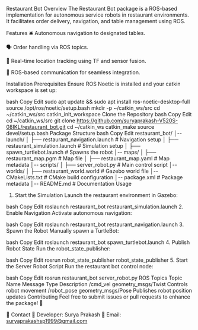 Restaurant Bot
Overview
The Restaurant Bot package is a ROS-based implementation for autonomous service robots in restaurant environments. It facilitates order delivery, navigation, and table management using ROS.

Features
🛎️ Autonomous navigation to designated tables.

🗣️ Order handling via ROS topics.

🎯 Real-time location tracking using TF and sensor fusion.

📡 ROS-based communication for seamless integration.

Installation
Prerequisites
Ensure ROS Noetic is installed and your catkin workspace is set up:

bash
Copy
Edit
sudo apt update && sudo apt install ros-noetic-desktop-full
source /opt/ros/noetic/setup.bash
mkdir -p ~/catkin_ws/src
cd ~/catkin_ws/src
catkin_init_workspace
Clone the Repository
bash
Copy
Edit
cd ~/catkin_ws/src
git clone https://github.com/suryaprakash-V520S-08IKL/restaurant_bot.git
cd ~/catkin_ws
catkin_make
source devel/setup.bash
Package Structure
bash
Copy
Edit
restaurant_bot/
│-- launch/
│   ├── restaurant_navigation.launch  # Navigation setup
│   ├── restaurant_simulation.launch  # Simulation setup
│   ├── spawn_turtlebot.launch        # Spawns the robot
│-- maps/
│   ├── restaurant_map.pgm            # Map file
│   ├── restaurant_map.yaml           # Map metadata
│-- scripts/
│   ├── server_robot.py               # Main control script
│-- worlds/
│   ├── restaurant_world.world        # Gazebo world file
│-- CMakeLists.txt                    # CMake build configuration
│-- package.xml                       # Package metadata
│-- README.md                         # Documentation
Usage
1. Start the Simulation
Launch the restaurant environment in Gazebo:

bash
Copy
Edit
roslaunch restaurant_bot restaurant_simulation.launch
2. Enable Navigation
Activate autonomous navigation:

bash
Copy
Edit
roslaunch restaurant_bot restaurant_navigation.launch
3. Spawn the Robot
Manually spawn a TurtleBot:

bash
Copy
Edit
roslaunch restaurant_bot spawn_turtlebot.launch
4. Publish Robot State
Run the robot_state_publisher:

bash
Copy
Edit
rosrun robot_state_publisher robot_state_publisher
5. Start the Server Robot Script
Run the restaurant bot control node:

bash
Copy
Edit
rosrun restaurant_bot server_robot.py
ROS Topics
Topic Name	Message Type	Description
/cmd_vel	geometry_msgs/Twist	Controls robot movement
/robot_pose	geometry_msgs/Pose	Publishes robot position updates
Contributing
Feel free to submit issues or pull requests to enhance the package! 🚀

📧 Contact
📌 Developer: Surya Prakash
📩 Email: suryaprakashsp1999@gmail.com
